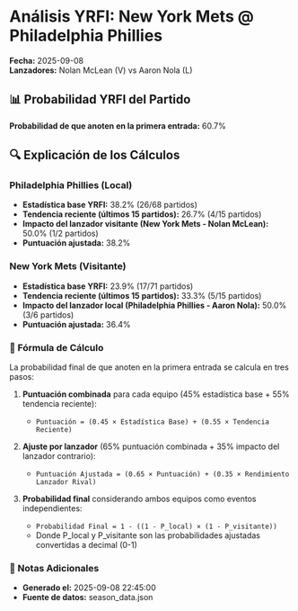 # Análisis YRFI: New York Mets @ Philadelphia Phillies

**Fecha:** 2025-09-08  
**Lanzadores:** Nolan McLean (V) vs Aaron Nola (L)

## 📊 Probabilidad YRFI del Partido

**Probabilidad de que anoten en la primera entrada:** 60.7%

## 🔍 Explicación de los Cálculos

### Philadelphia Phillies (Local)
- **Estadística base YRFI:** 38.2% (26/68 partidos)
- **Tendencia reciente (últimos 15 partidos):** 26.7% (4/15 partidos)
- **Impacto del lanzador visitante (New York Mets - Nolan McLean):** 50.0% (1/2 partidos)
- **Puntuación ajustada:** 38.2%

### New York Mets (Visitante)
- **Estadística base YRFI:** 23.9% (17/71 partidos)
- **Tendencia reciente (últimos 15 partidos):** 33.3% (5/15 partidos)
- **Impacto del lanzador local (Philadelphia Phillies - Aaron Nola):** 50.0% (3/6 partidos)
- **Puntuación ajustada:** 36.4%

### 📝 Fórmula de Cálculo

La probabilidad final de que anoten en la primera entrada se calcula en tres pasos:

1. **Puntuación combinada** para cada equipo (45% estadística base + 55% tendencia reciente):
   - `Puntuación = (0.45 × Estadística Base) + (0.55 × Tendencia Reciente)`

2. **Ajuste por lanzador** (65% puntuación combinada + 35% impacto del lanzador contrario):
   - `Puntuación Ajustada = (0.65 × Puntuación) + (0.35 × Rendimiento Lanzador Rival)`

3. **Probabilidad final** considerando ambos equipos como eventos independientes:
   - `Probabilidad Final = 1 - ((1 - P_local) × (1 - P_visitante))`
   - Donde P_local y P_visitante son las probabilidades ajustadas convertidas a decimal (0-1)

### 📌 Notas Adicionales

- **Generado el:** 2025-09-08 22:45:00
- **Fuente de datos:** season_data.json
